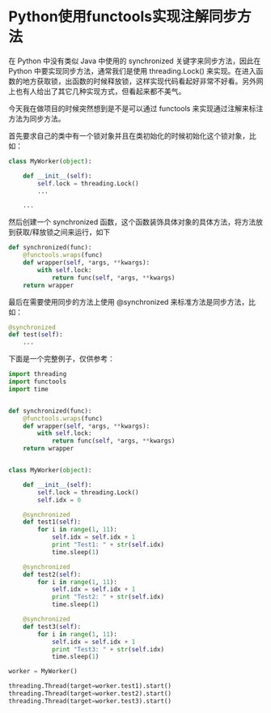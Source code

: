 # Python使用functools实现注解同步方法

在 Python 中没有类似 Java 中使用的 synchronized 关键字来同步方法，因此在 Python 中要实现同步方法，通常我们是使用 threading.Lock() 来实现。在进入函数的地方获取锁，出函数的时候释放锁，这样实现代码看起好非常不好看。另外网上也有人给出了其它几种实现方式，但看起来都不美气。

今天我在做项目的时候突然想到是不是可以通过 functools 来实现通过注解来标注方法为同步方法。

首先要求自己的类中有一个锁对象并且在类初始化的时候初始化这个锁对象，比如：

``` python
class MyWorker(object):

    def __init__(self):
        self.lock = threading.Lock()
        ...

    ...
```

然后创建一个 synchronized 函数，这个函数装饰具体对象的具体方法，将方法放到获取/释放锁之间来运行，如下

``` python
def synchronized(func):
    @functools.wraps(func)
    def wrapper(self, *args, **kwargs):
        with self.lock:
            return func(self, *args, **kwargs)
    return wrapper
```

最后在需要使用同步的方法上使用 @synchronized 来标准方法是同步方法，比如：

``` python
@synchronized
def test(self):
    ...
```

下面是一个完整例子，仅供参考：

``` python
import threading
import functools
import time


def synchronized(func):
    @functools.wraps(func)
    def wrapper(self, *args, **kwargs):
        with self.lock:
            return func(self, *args, **kwargs)
    return wrapper


class MyWorker(object):

    def __init__(self):
        self.lock = threading.Lock()
        self.idx = 0

    @synchronized
    def test1(self):
        for i in range(1, 11):
            self.idx = self.idx + 1
            print "Test1: " + str(self.idx)
            time.sleep(1)

    @synchronized
    def test2(self):
        for i in range(1, 11):
            self.idx = self.idx + 1
            print "Test2: " + str(self.idx)
            time.sleep(1)

    @synchronized
    def test3(self):
        for i in range(1, 11):
            self.idx = self.idx + 1
            print "Test3: " + str(self.idx)
            time.sleep(1)

worker = MyWorker()

threading.Thread(target=worker.test1).start()
threading.Thread(target=worker.test2).start()
threading.Thread(target=worker.test3).start()
```
